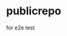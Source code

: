 # publicrepo
for e2e test


















































































































































































































































































































































































































































































































































































































































































































































































































